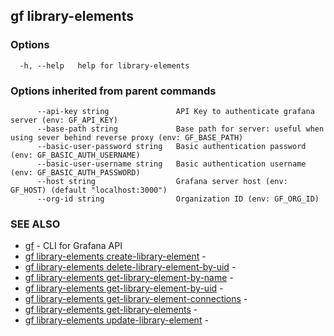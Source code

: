 ## gf library-elements



### Options

```
  -h, --help   help for library-elements
```

### Options inherited from parent commands

```
      --api-key string               API Key to authenticate grafana server (env: GF_API_KEY)
      --base-path string             Base path for server: useful when using sever behind reverse proxy (env: GF_BASE_PATH)
      --basic-user-password string   Basic authentication password (env: GF_BASIC_AUTH_USERNAME)
      --basic-user-username string   Basic authentication username (env: GF_BASIC_AUTH_PASSWORD)
      --host string                  Grafana server host (env: GF_HOST) (default "localhost:3000")
      --org-id string                Organization ID (env: GF_ORG_ID)
```

### SEE ALSO

* [gf](gf.md)	 - CLI for Grafana API
* [gf library-elements create-library-element](gf_library-elements_create-library-element.md)	 - 
* [gf library-elements delete-library-element-by-uid](gf_library-elements_delete-library-element-by-uid.md)	 - 
* [gf library-elements get-library-element-by-name](gf_library-elements_get-library-element-by-name.md)	 - 
* [gf library-elements get-library-element-by-uid](gf_library-elements_get-library-element-by-uid.md)	 - 
* [gf library-elements get-library-element-connections](gf_library-elements_get-library-element-connections.md)	 - 
* [gf library-elements get-library-elements](gf_library-elements_get-library-elements.md)	 - 
* [gf library-elements update-library-element](gf_library-elements_update-library-element.md)	 - 

